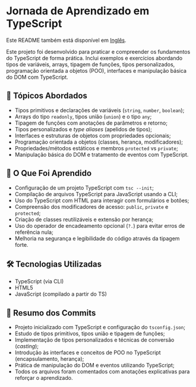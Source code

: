 <h1>Jornada de Aprendizado em TypeScript</h1>
<p>Este README também está disponível em <a href="./README.md">Inglês</a>.</p>
<p>
  Este projeto foi desenvolvido para praticar e compreender os fundamentos do TypeScript de forma prática.
  Inclui exemplos e exercícios abordando tipos de variáveis, arrays, tipagem de funções, tipos personalizados,
  programação orientada a objetos (POO), interfaces e manipulação básica do DOM com TypeScript.
</p>
<h2>🚀 Tópicos Abordados</h2>
<ul>
  <li>Tipos primitivos e declarações de variáveis (<code>string</code>, <code>number</code>, <code>boolean</code>);</li>
  <li>Arrays do tipo <code>readonly</code>, tipos união (<code>union</code>) e o tipo <code>any</code>;</li>
  <li>Tipagem de funções com anotações de parâmetros e retorno;</li>
  <li>Tipos personalizados e <em>type aliases</em> (apelidos de tipos);</li>
  <li>Interfaces e estruturas de objetos com propriedades opcionais;</li>
  <li>Programação orientada a objetos (classes, herança, modificadores);</li>
  <li>Propriedades/métodos estáticos e membros <code>protected</code> vs <code>private</code>;</li>
  <li>Manipulação básica do DOM e tratamento de eventos com TypeScript.</li>
</ul>
<h2>🧠 O Que Foi Aprendido</h2>
<ul>
  <li>Configuração de um projeto TypeScript com <code>tsc --init</code>;</li>
  <li>Compilação de arquivos TypeScript para JavaScript usando a CLI;</li>
  <li>Uso do TypeScript com HTML para interagir com formulários e botões;</li>
  <li>Compreensão dos modificadores de acesso: <code>public</code>, <code>private</code> e <code>protected</code>;</li>
  <li>Criação de classes reutilizáveis e extensão por herança;</li>
  <li>Uso do operador de encadeamento opcional (<code>?.</code>) para evitar erros de referência nula;</li>
  <li>Melhoria na segurança e legibilidade do código através da tipagem forte.</li>
</ul>
<h2>🛠️ Tecnologias Utilizadas</h2>
<ul>
  <li>TypeScript (via CLI)</li>
  <li>HTML5</li>
  <li>JavaScript (compilado a partir do TS)</li>
</ul>
<h2>📜 Resumo dos Commits</h2>
<ul>
  <li>Projeto inicializado com TypeScript e configuração do <code>tsconfig.json</code>;</li>
  <li>Estudo de tipos primitivos, tipos união e tipagem de funções;</li>
  <li>Implementação de tipos personalizados e técnicas de conversão (<em>casting</em>);</li>
  <li>Introdução às interfaces e conceitos de POO no TypeScript (encapsulamento, herança);</li>
  <li>Prática de manipulação do DOM e eventos utilizando TypeScript;</li>
  <li>Todos os arquivos foram comentados com anotações explicativas para reforçar o aprendizado.</li>
</ul>

